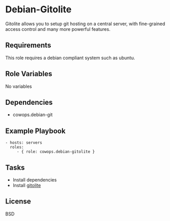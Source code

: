 Debian-Gitolite
===============

Gitolite allows you to setup git hosting on a central server, with fine-grained access control and many more powerful features.

Requirements
------------

This role requires a debian compliant system such as ubuntu.

Role Variables
--------------

No variables

Dependencies
------------

- cowops.debian-git

Example Playbook
----------------

    - hosts: servers
      roles:
         - { role: cowops.debian-gitolite }

Tasks
-----
  - Install dependencies
  - Install [gitolite](http://gitolite.com/)

License
-------

BSD
